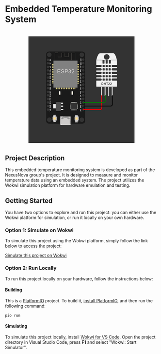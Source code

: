 # Embedded Temperature Monitoring System

<h1 align="center"> <img src="https://raw.githubusercontent.com/NexusNova-IOT/embedded-system-temperature/main/assets/screenshot.png" alt="Project Screenshot" height="350"> </h1>

## Project Description

This embedded temperature monitoring system is developed as part of the NexusNova group's project. It is designed to measure and monitor temperature data using an embedded system. The project utilizes the Wokwi simulation platform for hardware emulation and testing.

## Getting Started

You have two options to explore and run this project: you can either use the Wokwi platform for simulation, or run it locally on your own hardware.

### Option 1: Simulate on Wokwi

To simulate this project using the Wokwi platform, simply follow the link below to access the project:

[Simulate this project on Wokwi](https://wokwi.com/projects/378478876178319361)

### Option 2: Run Locally

To run this project locally on your hardware, follow the instructions below:

#### Building

This is a [PlatformIO](https://platformio.org) project. To build it, [install PlatformIO](https://docs.platformio.org/en/latest/core/installation/index.html), and then run the following command:

```
pio run
```

#### Simulating

To simulate this project locally, install [Wokwi for VS Code](https://marketplace.visualstudio.com/items?itemName=wokwi.wokwi-vscode). Open the project directory in Visual Studio Code, press **F1** and select "Wokwi: Start Simulator".


